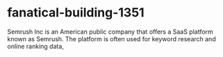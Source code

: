 # fanatical-building-1351
Semrush Inc is an American public company that offers a SaaS platform known as Semrush. The platform is often used for keyword research and online ranking data,

